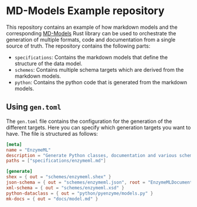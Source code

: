 # MD-Models Example repository

This repository contains an example of how markdown models and the corresponding [MD-Models](https://github.com/JR-1991/md-models) Rust library can be used to orchestrate the generation of multiple formats, code and documentation from a single source of truth. The repository contains the following parts:

- `specifications`: Contains the markdown models that define the structure of the data model.
- `schemes`: Contains multiple schema targets which are derived from the markdown models.
- `python`: Contains the python code that is generated from the markdown models.

## Using `gen.toml`

The `gen.toml` file contains the configuration for the generation of the different targets. Here you can specify which generation targets you want to have. The file is structured as follows:

```toml
[meta]
name = "EnzymeML"
description = "Generate Python classes, documentation and various schemes from a markdown model"
paths = ["specifications/enzymeml.md"]

[generate]
shex = { out = "schemes/enzymeml.shex" }
json-schema = { out = "schemes/enzymeml.json", root = "EnzymeMLDocument" }
xml-schema = { out = "schemes/enzymeml.xsd" }
python-dataclass = { out = "python/pyenzyme/models.py" }
mk-docs = { out = "docs/model.md" }
```
